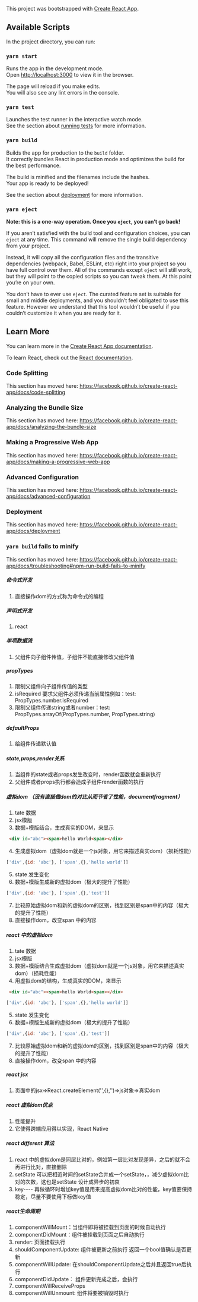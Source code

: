 This project was bootstrapped with [Create React App](https://github.com/facebook/create-react-app).

## Available Scripts

In the project directory, you can run:

### `yarn start`

Runs the app in the development mode.<br />
Open [http://localhost:3000](http://localhost:3000) to view it in the browser.

The page will reload if you make edits.<br />
You will also see any lint errors in the console.

### `yarn test`

Launches the test runner in the interactive watch mode.<br />
See the section about [running tests](https://facebook.github.io/create-react-app/docs/running-tests) for more information.

### `yarn build`

Builds the app for production to the `build` folder.<br />
It correctly bundles React in production mode and optimizes the build for the best performance.

The build is minified and the filenames include the hashes.<br />
Your app is ready to be deployed!

See the section about [deployment](https://facebook.github.io/create-react-app/docs/deployment) for more information.

### `yarn eject`

**Note: this is a one-way operation. Once you `eject`, you can’t go back!**

If you aren’t satisfied with the build tool and configuration choices, you can `eject` at any time. This command will remove the single build dependency from your project.

Instead, it will copy all the configuration files and the transitive dependencies (webpack, Babel, ESLint, etc) right into your project so you have full control over them. All of the commands except `eject` will still work, but they will point to the copied scripts so you can tweak them. At this point you’re on your own.

You don’t have to ever use `eject`. The curated feature set is suitable for small and middle deployments, and you shouldn’t feel obligated to use this feature. However we understand that this tool wouldn’t be useful if you couldn’t customize it when you are ready for it.

## Learn More

You can learn more in the [Create React App documentation](https://facebook.github.io/create-react-app/docs/getting-started).

To learn React, check out the [React documentation](https://reactjs.org/).

### Code Splitting

This section has moved here: https://facebook.github.io/create-react-app/docs/code-splitting

### Analyzing the Bundle Size

This section has moved here: https://facebook.github.io/create-react-app/docs/analyzing-the-bundle-size

### Making a Progressive Web App

This section has moved here: https://facebook.github.io/create-react-app/docs/making-a-progressive-web-app

### Advanced Configuration

This section has moved here: https://facebook.github.io/create-react-app/docs/advanced-configuration

### Deployment

This section has moved here: https://facebook.github.io/create-react-app/docs/deployment

### `yarn build` fails to minify

This section has moved here: https://facebook.github.io/create-react-app/docs/troubleshooting#npm-run-build-fails-to-minify

##### 命令式开发
1. 直接操作dom的方式称为命令式的编程
##### 声明式开发
1. react
##### 单项数据流
1. 父组件向子组件传值，子组件不能直接修改父组件值
##### propTypes
1. 限制父组件向子组件传值的类型
2. isRequired 要求父组件必须传递当前属性例如：test: PropTypes.number.isRequired
3. 限制父组件传递string或者number：test: PropTypes.arrayOf(PropTypes.number, PropTypes.string)
##### defaultProps
1. 给组件传递默认值
##### state,props,render关系
1. 当组件的state或者props发生改变时，render函数就会重新执行
2. 父组件或者props执行都会造成子组件render函数的执行
##### 虚拟dom （没有直接做dom的对比从而节省了性能，documentfragment）
1. tate 数据
2. jsx模版
3. 数据+模版结合，生成真实的DOM，来显示
 ```html
  <div id="abc"><span>hello World<span></div>
 ```
4. 生成虚拟dom（虚拟dom就是一个js对象，用它来描述真实dom）（损耗性能）
```javascript
['div',{id: 'abc'}, ['span',{},'hello world']]
```
5. state 发生变化
6. 数据+模版生成新的虚拟dom（极大的提升了性能）
```javascript
['div',{id: 'abc'}, ['span',{},'test']]
```
7. 比较原始虚拟dom和新的虚拟dom的区别，找到区别是span中的内容（极大的提升了性能）
8. 直接操作dom，改变span 中的内容

##### react 中的虚拟dom
1. tate 数据
2. jsx模版
4. 数据+模版结合生成虚拟dom（虚拟dom就是一个js对象，用它来描述真实dom）（损耗性能）
3. 用虚拟dom的结构，生成真实的DOM，来显示
 ```html
  <div id="abc"><span>hello World<span></div>
 ```
```javascript
['div',{id: 'abc'}, ['span',{},'hello world']]
```
5. state 发生变化
6. 数据+模版生成新的虚拟dom（极大的提升了性能）
```javascript
['div',{id: 'abc'}, ['span',{},'test']]
```
7. 比较原始虚拟dom和新的虚拟dom的区别，找到区别是span中的内容（极大的提升了性能）
8. 直接操作dom，改变span 中的内容
##### react jsx
1. 页面中的jsx=>React.createElement('',{},'')=>js对象=>真实dom
##### react 虚拟dom优点
1. 性能提升
2. 它使得跨端应用得以实现，React Native
##### react different 算法
1. react 中的虚拟dom是同层比对的，例如第一层比对发现差异，之后的就不会再进行比对，直接删除
2. setState 可以把相近时间的setState合并成一个setState，，减少虚拟dom比对的次数，这也是setState 设计成异步的初衷
3. key---- 再做循环时增加key值是用来提高虚拟dom比对的性能，key值要保持稳定，尽量不要使用下标做key值
##### react生命周期
1. componentWillMount：当组件即将被挂载到页面的时候自动执行
2. componentDidMount：组件被挂载到页面之后自动执行
3. render: 页面挂载执行
4. shouldComponentUpdate: 组件被更新之前执行 返回一个bool值确认是否更新
5. componentWillUpdate: 在shouldComponentUpdate之后并且返回true后执行
6. componentDidUpdate： 组件更新完成之后，会执行
7. componentWillReceiveProps
8. componentWillUnmount: 组件将要被销毁时执行